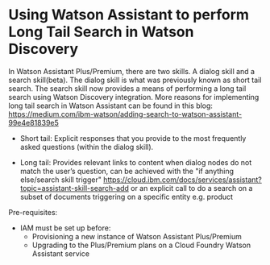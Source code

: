 # Using Watson Assistant to perform Long Tail Search in Watson Discovery

In Watson Assistant Plus/Premium, there are two skills. A dialog skill and a search skill(beta). The dialog skill is what was previously known as short tail search. The search skill now provides a means of performing a long tail search using Watson Discovery integration. More reasons for implementing long tail search in Watson Assistant can be found in this blog: https://medium.com/ibm-watson/adding-search-to-watson-assistant-99e4e81839e5


- Short tail: Explicit responses that you provide to the most frequently asked questions (within the dialog skill).<br>

- Long tail: Provides relevant links to content when dialog nodes do not match the user’s question, can be achieved with the                      "if anything else/search skill trigger" https://cloud.ibm.com/docs/services/assistant?topic=assistant-skill-search-add or an explicit call to do a search on a subset of documents triggering on a specific entity e.g. product


Pre-requisites:
- IAM must be set up before:
  * Provisioning a new instance of Watson Assistant Plus/Premium 
  * Upgrading to the Plus/Premium plans on a Cloud Foundry Watson Assistant service
  
  

  
  

